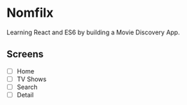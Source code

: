 # Nomfilx

Learning React and ES6 by building a Movie Discovery App.

## Screens

- [ ] Home
- [ ] TV Shows
- [ ] Search
- [ ] Detail
